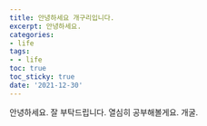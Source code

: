 ```yaml
---
title: 안녕하세요 개구리입니다.
excerpt: 안녕하세요.
categories:
- life
tags:
- - life
toc: true
toc_sticky: true
date: '2021-12-30'
---
```


안녕하세요.
잘 부탁드립니다.
열심히 공부해볼게요.
개굴.
